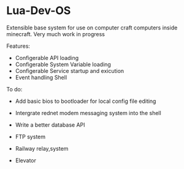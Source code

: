 Lua-Dev-OS
==========

Extensible base system for use on computer craft computers inside minecraft. Very much work in progress

Features:
- Configerable API loading
- Configerable System Variable loading
- Configerable Service startup and exicution
- Event handling Shell

To do:
- Add basic bios to bootloader for local config file editing
- Intergrate rednet modem messaging system into the shell
- Write a better database API

- FTP system
- Railway relay,system
- Elevator

